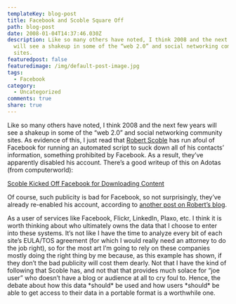 ```yaml
---
templateKey: blog-post
title: Facebook and Scoble Square Off
path: blog-post
date: 2008-01-04T14:37:46.030Z
description: Like so many others have noted, I think 2008 and the next few years
  will see a shakeup in some of the “web 2.0” and social networking community
  sites.
featuredpost: false
featuredimage: /img/default-post-image.jpg
tags:
  - Facebook
category:
  - Uncategorized
comments: true
share: true
---
```

<!--StartFragment-->

Like so many others have noted, I think 2008 and the next few years will see a shakeup in some of the “web 2.0” and social networking community sites. As evidence of this, I just read that [Robert Scoble](http://scobleizer.com/) has run afoul of Facebook for running an automated script to suck down all of his contacts’ information, something prohibited by Facebook. As a result, they’ve apparently disabled his account. There’s a good writeup of this on Adotas (from computerworld):



[Scoble Kicked Off Facebook for Downloading Content](http://www.adotas.com/2008/01/scoble-kicked-off-facebook-for-downloading-content)

Of course, such publicity is bad for Facebook, so not surprisingly, they’ve already re-enabled his account, according to [another post on Robert’s blog](http://scobleizer.com/2008/01/03/facebook-lets-me-back-in).

As a user of services like Facebook, Flickr, LinkedIn, Plaxo, etc. I think it is worth thinking about who ultimately owns the data that I choose to enter into these systems. It’s not like I have the time to analyze every bit of each site’s EULA/TOS agreement (for which I would really need an attorney to do the job right), so for the most art I’m going to rely on these companies mostly doing the right thing by me because, as this example has shown, if they don’t the bad publicity will cost them dearly. Not that I have the kind of following that Scoble has, and not that that provides much solace for “joe user” who doesn’t have a blog or audience at all to cry foul to. Hence, the debate about how this data \*should\* be used and how users \*should\* be able to get access to their data in a portable format is a worthwhile one.

<!--EndFragment-->